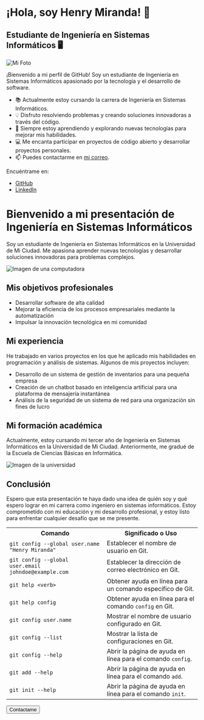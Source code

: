  
# ¡Hola, soy Henry Miranda! 👋

## Estudiante de Ingeniería en Sistemas Informáticos 🖥️

![Mi Foto](tu_foto.jpg)

¡Bienvenido a mi perfil de GitHub! Soy un estudiante de Ingeniería en Sistemas Informáticos apasionado por la tecnología y el desarrollo de software.

- 📚 Actualmente estoy cursando la carrera de Ingeniería en Sistemas Informáticos.
- 💡 Disfruto resolviendo problemas y creando soluciones innovadoras a través del código.
- 🌱 Siempre estoy aprendiendo y explorando nuevas tecnologías para mejorar mis habilidades.
- 💻 Me encanta participar en proyectos de código abierto y desarrollar proyectos personales.
- 📫 Puedes contactarme en [mi correo](mailto:tucorreo@example.com).

Encuéntrame en:
- [GitHub](https://github.com/tuusuario)
- [LinkedIn](https://linkedin.com/in/tuperfil)

<h1>Bienvenido a mi presentación de Ingeniería en Sistemas Informáticos</h1>
    <p>Soy un estudiante de Ingeniería en Sistemas Informáticos en la Universidad de Mi Ciudad. Me apasiona aprender nuevas tecnologías y desarrollar soluciones innovadoras para problemas complejos.</p>
    <img src="imagen1.jpg" alt="Imagen de una computadora">
    <h2>Mis objetivos profesionales</h2>
    <ul>
        <li>Desarrollar software de alta calidad</li>
        <li>Mejorar la eficiencia de los procesos empresariales mediante la automatización</li>
        <li>Impulsar la innovación tecnológica en mi comunidad</li>
    </ul>
    <h2>Mi experiencia</h2>
    <p>He trabajado en varios proyectos en los que he aplicado mis habilidades en programación y análisis de sistemas. Algunos de mis proyectos incluyen:</p>
    <ul>
        <li>Desarrollo de un sistema de gestión de inventarios para una pequeña empresa</li>
        <li>Creación de un chatbot basado en inteligencia artificial para una plataforma de mensajería instantánea</li>
        <li>Análisis de la seguridad de un sistema de red para una organización sin fines de lucro</li>
    </ul>
    <h2>Mi formación académica</h2>
    <p>Actualmente, estoy cursando mi tercer año de Ingeniería en Sistemas Informáticos en la Universidad de Mi Ciudad. Anteriormente, me gradué de la Escuela de Ciencias Básicas en Informática.</p>
    <img src="imagen2.jpg" alt="Imagen de la universidad">
    <h2>Conclusión</h2>
    <p>Espero que esta presentación te haya dado una idea de quién soy y qué espero lograr en mi carrera como ingeniero en sistemas informáticos. Estoy comprometido con mi educación y mi desarrollo profesional, y estoy listo para enfrentar cualquier desafío que se me presente.</p>

<table>
  <tr>
    <th>Comando</th>
    <th>Significado o Uso</th>
  </tr>
  <tr>
    <td><code>git config --global user.name "Henry Miranda"</code></td>
    <td>Establecer el nombre de usuario en Git.</td>
  </tr>
  <tr>
    <td><code>git config --global user.email johndoe@example.com</code></td>
    <td>Establecer la dirección de correo electrónico en Git.</td>
  </tr>
  <tr>
    <td><code>git help &lt;verb&gt;</code></td>
    <td>Obtener ayuda en línea para un comando específico de Git.</td>
  </tr>
  <tr>
    <td><code>git help config</code></td>
    <td>Obtener ayuda en línea para el comando <code>config</code> en Git.</td>
  </tr>
  <tr>
    <td><code>git config user.name</code></td>
    <td>Mostrar el nombre de usuario configurado en Git.</td>
  </tr>
  <tr>
    <td><code>git config --list</code></td>
    <td>Mostrar la lista de configuraciones en Git.</td>
  </tr>
  <tr>
    <td><code>git config --help</code></td>
    <td>Abrir la página de ayuda en línea para el comando <code>config</code>.</td>
  </tr>
  <tr>
    <td><code>git add --help</code></td>
    <td>Abrir la página de ayuda en línea para el comando <code>add</code>.</td>
  </tr>
  <tr>
    <td><code>git init --help</code></td>
    <td>Abrir la página de ayuda en línea para el comando <code>init</code>.</td>
  </tr>
</table>

</body>
    <button>Contactame</button>
